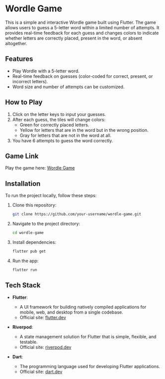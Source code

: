 # Wordle Game

This is a simple and interactive Wordle game built using Flutter. The game allows users to guess a 5-letter word within a limited number of attempts. It provides real-time feedback for each guess and changes colors to indicate whether letters are correctly placed, present in the word, or absent altogether.

## Features

- Play Wordle with a 5-letter word.
- Real-time feedback on guesses (color-coded for correct, present, or incorrect letters).
- Word size and number of attempts can be customized.

## How to Play

1. Click on the letter keys to input your guesses.
2. After each guess, the tiles will change colors:
   - Green for correctly placed letters.
   - Yellow for letters that are in the word but in the wrong position.
   - Gray for letters that are not in the word at all.
3. You have 6 attempts to guess the word correctly.

## Game Link

Play the game here: [Wordle Game](https://vxrnxthx.github.io/WordleCloneWithFlutter/)

## Installation

To run the project locally, follow these steps:

1. Clone this repository:
   ```bash
   git clone https://github.com/your-username/wordle-game.git
2. Navigate to the project directory:
   ```bash
   cd wordle-game
3. Install dependencies:
   ```bash
   flutter pub get
4. Run the app:
   ```bash
   flutter run
## Tech Stack

- **Flutter**: 
  - A UI framework for building natively compiled applications for mobile, web, and desktop from a single codebase.
  - Official site: [flutter.dev](https://flutter.dev)

- **Riverpod**:
  - A state management solution for Flutter that is simple, flexible, and testable.
  - Official site: [riverpod.dev](https://riverpod.dev)

- **Dart**:
  - The programming language used for developing Flutter applications.
  - Official site: [dart.dev](https://dart.dev)
